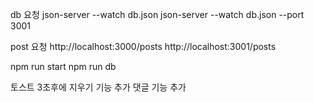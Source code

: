 db 요청
json-server --watch db.json
json-server --watch db.json --port 3001

post 요청
http://localhost:3000/posts
http://localhost:3001/posts

npm run start
npm run db

토스트 3초후에 지우기 기능 추가
댓글 기능 추가
